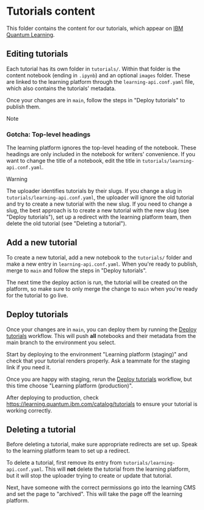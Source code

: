 # Tutorials content

This folder contains the content for our tutorials, which appear on [IBM
Quantum Learning](https://learning.quantum.ibm.com/catalog/tutorials).

## Editing tutorials

Each tutorial has its own folder in `tutorials/`. Within that folder is the
content notebook (ending in `.ipynb`) and an optional `images` folder. These
are linked to the learning platform through the `learning-api.conf.yaml` file,
which also contains the tutorials' metadata.

Once your changes are in `main`, follow the steps in "Deploy tutorials" to
publish them.

> [!Note]
>
> ### Gotcha: Top-level headings
>
> The learning platform ignores the top-level heading of the notebook. These
> headings are only included in the notebook for writers' convenience. If you
> want to change the title of a notebook, edit the title in
> `tutorials/learning-api.conf.yaml`.

> [!Warning]
>
> The uploader identifies tutorials by their slugs. If you change a slug in
> `tutorials/learning-api.conf.yaml`, the uploader will ignore the old tutorial
> and try to create a new tutorial with the new slug. If you need to change a
> slug, the best approach is to create a new tutorial with the new slug (see
> "Deploy tutorials"), set up a redirect with the learning platform team, then
> delete the old tutorial (see "Deleting a tutorial").

## Add a new tutorial

To create a new tutorial, add a new notebook to the `tutorials/` folder and
make a new entry in `learning-api.conf.yaml`. When you're ready to publish,
merge to `main` and follow the steps in "Deploy tutorials".

The next time the deploy action is run, the tutorial will be created on the
platform, so make sure to only merge the change to `main` when you're ready for
the tutorial to go live.

## Deploy tutorials

Once your changes are in `main`, you can deploy them by running the [Deploy
tutorials](https://github.com/Qiskit/documentation/actions/workflows/deploy-tutorials.yml)
workflow. This will push **all** notebooks and their metadata from the main
branch to the environment you select.

Start by deploying to the environment "Learning platform (staging)" and check
that your tutorial renders properly. Ask a teammate for the staging link if you
need it.

Once you are happy with staging, rerun the [Deploy
tutorials](https://github.com/Qiskit/documentation/actions/workflows/deploy-tutorials.yml)
workflow, but this time choose "Learning platform (production)".

After deploying to production, check https://learning.quantum.ibm.com/catalog/tutorials
to ensure your tutorial is working correctly.

## Deleting a tutorial

Before deleting a tutorial, make sure appropriate redirects are set up. Speak
to the learning platform team to set up a redirect.

To delete a tutorial, first remove its entry from
`tutorials/learning-api.conf.yaml`. This will **not** delete the tutorial from
the learning platform, but it will stop the uploader trying to create or update
that tutorial.

Next, have someone with the correct permissions go into the learning CMS and
set the page to "archived". This will take the page off the learning platform.
